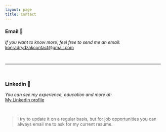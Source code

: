 ```yaml
---
layout: page
title: Contact
---
```


### Email 📧

*If you want to know more, feel free to send me an email:*  
<konradrydzakcontact@gmail.com>  

<br/>

---

<br/>

### Linkedin 💼

*You can see my experience, education and more at:*  
[My LinkedIn profile](https://www.linkedin.com/in/konradrydzak/?locale=en_US)  

<br/>

> I try to update it on a regular basis, but for job opportunities you can always email me to ask for my current resume. 
